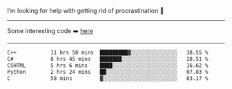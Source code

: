 I’m looking for help with getting rid of procrastination 🤔

-----

Some interesting code :arrow_right: [here](https://github.com/zhen8838/playground)

-----

<!--START_SECTION:waka-->

```txt
C++           11 hrs 50 mins  █████████▓░░░░░░░░░░░░░░░   38.55 %
C#            8 hrs 45 mins   ███████░░░░░░░░░░░░░░░░░░   28.51 %
CSHTML        5 hrs 6 mins    ████░░░░░░░░░░░░░░░░░░░░░   16.62 %
Python        2 hrs 24 mins   ██░░░░░░░░░░░░░░░░░░░░░░░   07.83 %
C             58 mins         ▓░░░░░░░░░░░░░░░░░░░░░░░░   03.17 %
```

<!--END_SECTION:waka-->

<!--
**zhen8838/zhen8838** is a ✨ _special_ ✨ repository because its `README.md` (this file) appears on your GitHub profile.

Here are some ideas to get you started:

- 🔭 I’m currently working on ...
- 🌱 I’m currently learning ...
- 👯 I’m looking to collaborate on ...
 ...
- 💬 Ask me about ...
- 📫 How to reach me: ...
- 😄 Pronouns: ...
- ⚡ Fun fact: ...
-->
